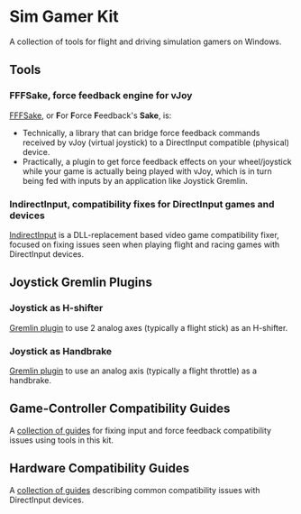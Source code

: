 [//]: # "© 2025 Code Monet <code.monet@proton.me>"

# Sim Gamer Kit

A collection of tools for flight and driving simulation gamers on Windows.

## Tools

### FFFSake, force feedback engine for vJoy

[FFFSake](./fffsake/index.md), or **F**or **F**orce **F**eedback's **Sake**, is:

*   Technically, a library that can bridge force feedback commands received by vJoy
    (virtual joystick) to a DirectInput compatible (physical) device.
*   Practically, a plugin to get force feedback effects on your wheel/joystick while your
    game is actually being played with vJoy, which is in turn being fed with inputs by
    an application like Joystick Gremlin.

### IndirectInput, compatibility fixes for DirectInput games and devices

[IndirectInput](./indirect_input/index.md) is a DLL-replacement based video game
compatibility fixer, focused on fixing issues seen when playing flight and racing games
with DirectInput devices.

## Joystick Gremlin Plugins

### Joystick as H-shifter

[Gremlin plugin](./joystick_gremlin_plugins/h_shifter.md) to use 2 analog axes
(typically a flight stick) as an H-shifter.

### Joystick as Handbrake

[Gremlin plugin](./joystick_gremlin_plugins/handbrake.md) to use an analog axis
(typically a flight throttle) as a handbrake.

## Game-Controller Compatibility Guides

A [collection of guides](./game_guides/index.md) for fixing input and force
feedback compatibility issues using tools in this kit.

## Hardware Compatibility Guides

A [collection of guides](./hardware_guides/index.md) describing common compatibility
issues with DirectInput devices.

